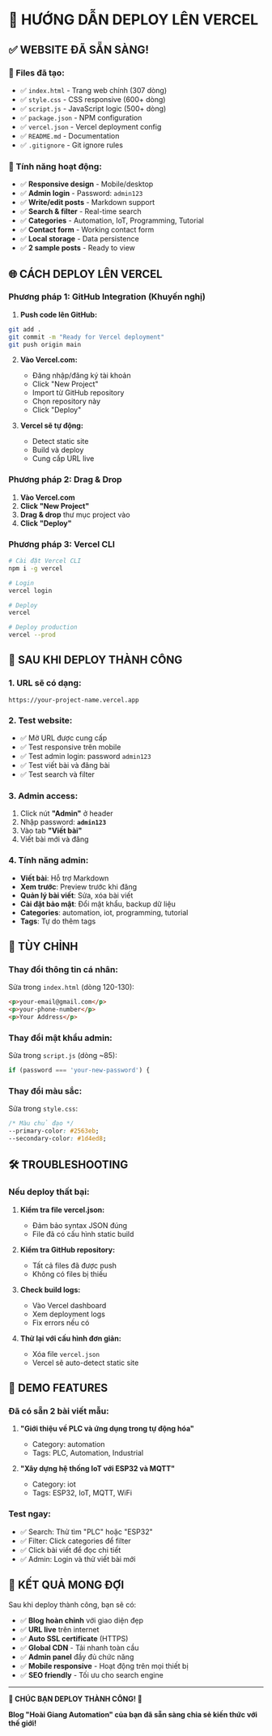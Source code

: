 # 🚀 HƯỚNG DẪN DEPLOY LÊN VERCEL

## ✅ WEBSITE ĐÃ SẴN SÀNG!

### 📁 Files đã tạo:
- ✅ `index.html` - Trang web chính (307 dòng)
- ✅ `style.css` - CSS responsive (600+ dòng)
- ✅ `script.js` - JavaScript logic (500+ dòng)
- ✅ `package.json` - NPM configuration
- ✅ `vercel.json` - Vercel deployment config
- ✅ `README.md` - Documentation
- ✅ `.gitignore` - Git ignore rules

### 🎯 Tính năng hoạt động:
- ✅ **Responsive design** - Mobile/desktop
- ✅ **Admin login** - Password: `admin123`
- ✅ **Write/edit posts** - Markdown support
- ✅ **Search & filter** - Real-time search
- ✅ **Categories** - Automation, IoT, Programming, Tutorial
- ✅ **Contact form** - Working contact form
- ✅ **Local storage** - Data persistence
- ✅ **2 sample posts** - Ready to view

## 🌐 CÁCH DEPLOY LÊN VERCEL

### Phương pháp 1: GitHub Integration (Khuyến nghị)

1. **Push code lên GitHub:**
```bash
git add .
git commit -m "Ready for Vercel deployment"
git push origin main
```

2. **Vào Vercel.com:**
   - Đăng nhập/đăng ký tài khoản
   - Click "New Project"
   - Import từ GitHub repository
   - Chọn repository này
   - Click "Deploy"

3. **Vercel sẽ tự động:**
   - Detect static site
   - Build và deploy
   - Cung cấp URL live

### Phương pháp 2: Drag & Drop

1. **Vào Vercel.com**
2. **Click "New Project"**
3. **Drag & drop** thư mục project vào
4. **Click "Deploy"**

### Phương pháp 3: Vercel CLI

```bash
# Cài đặt Vercel CLI
npm i -g vercel

# Login
vercel login

# Deploy
vercel

# Deploy production
vercel --prod
```

## 🎉 SAU KHI DEPLOY THÀNH CÔNG

### 1. URL sẽ có dạng:
`https://your-project-name.vercel.app`

### 2. Test website:
- ✅ Mở URL được cung cấp
- ✅ Test responsive trên mobile
- ✅ Test admin login: password `admin123`
- ✅ Test viết bài và đăng bài
- ✅ Test search và filter

### 3. Admin access:
1. Click nút **"Admin"** ở header
2. Nhập password: **`admin123`**
3. Vào tab **"Viết bài"**
4. Viết bài mới và đăng

### 4. Tính năng admin:
- **Viết bài**: Hỗ trợ Markdown
- **Xem trước**: Preview trước khi đăng
- **Quản lý bài viết**: Sửa, xóa bài viết
- **Cài đặt bảo mật**: Đổi mật khẩu, backup dữ liệu
- **Categories**: automation, iot, programming, tutorial
- **Tags**: Tự do thêm tags

## 🔧 TÙY CHỈNH

### Thay đổi thông tin cá nhân:
Sửa trong `index.html` (dòng 120-130):
```html
<p>your-email@gmail.com</p>
<p>your-phone-number</p>
<p>Your Address</p>
```

### Thay đổi mật khẩu admin:
Sửa trong `script.js` (dòng ~85):
```javascript
if (password === 'your-new-password') {
```

### Thay đổi màu sắc:
Sửa trong `style.css`:
```css
/* Màu chủ đạo */
--primary-color: #2563eb;
--secondary-color: #1d4ed8;
```

## 🛠️ TROUBLESHOOTING

### Nếu deploy thất bại:

1. **Kiểm tra file vercel.json:**
   - Đảm bảo syntax JSON đúng
   - File đã có cấu hình static build

2. **Kiểm tra GitHub repository:**
   - Tất cả files đã được push
   - Không có files bị thiếu

3. **Check build logs:**
   - Vào Vercel dashboard
   - Xem deployment logs
   - Fix errors nếu có

4. **Thử lại với cấu hình đơn giản:**
   - Xóa file `vercel.json`
   - Vercel sẽ auto-detect static site

## 📱 DEMO FEATURES

### Đã có sẵn 2 bài viết mẫu:
1. **"Giới thiệu về PLC và ứng dụng trong tự động hóa"**
   - Category: automation
   - Tags: PLC, Automation, Industrial

2. **"Xây dựng hệ thống IoT với ESP32 và MQTT"**
   - Category: iot
   - Tags: ESP32, IoT, MQTT, WiFi

### Test ngay:
- ✅ Search: Thử tìm "PLC" hoặc "ESP32"
- ✅ Filter: Click categories để filter
- ✅ Click bài viết để đọc chi tiết
- ✅ Admin: Login và thử viết bài mới

## 🎯 KẾT QUẢ MONG ĐỢI

Sau khi deploy thành công, bạn sẽ có:
- ✅ **Blog hoàn chỉnh** với giao diện đẹp
- ✅ **URL live** trên internet
- ✅ **Auto SSL certificate** (HTTPS)
- ✅ **Global CDN** - Tải nhanh toàn cầu
- ✅ **Admin panel** đầy đủ chức năng
- ✅ **Mobile responsive** - Hoạt động trên mọi thiết bị
- ✅ **SEO friendly** - Tối ưu cho search engine

---

**🎉 CHÚC BẠN DEPLOY THÀNH CÔNG! 🎉**

**Blog "Hoài Giang Automation" của bạn đã sẵn sàng chia sẻ kiến thức với thế giới!**
